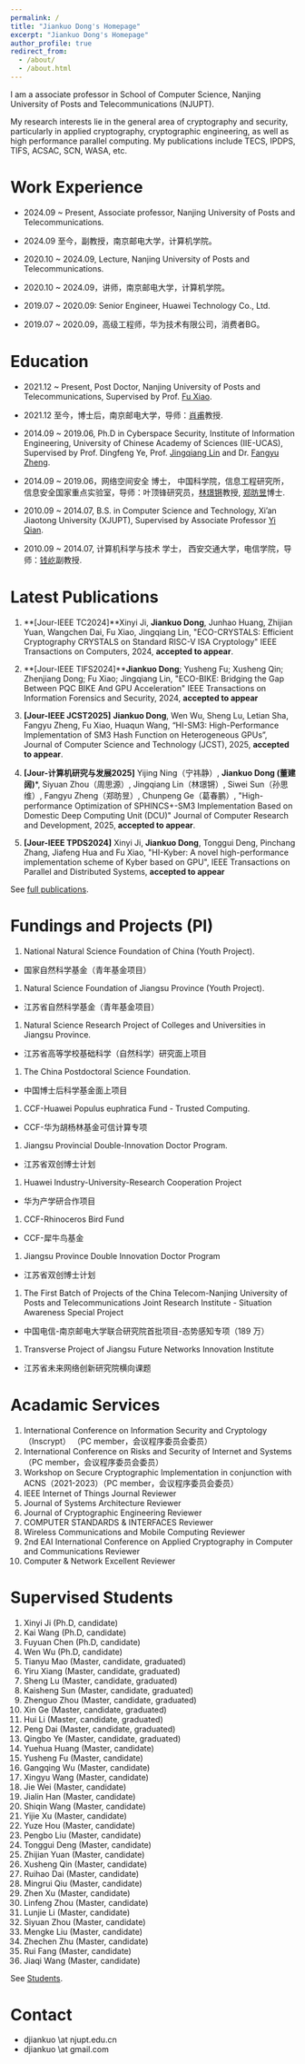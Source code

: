 ```yaml
---
permalink: /
title: "Jiankuo Dong's Homepage"
excerpt: "Jiankuo Dong's Homepage"
author_profile: true
redirect_from: 
  - /about/
  - /about.html
---
```


I am a associate professor in School of Computer Science, Nanjing University of Posts and Telecommunications (NJUPT).

My research interests lie in the general area of cryptography and security, particularly in applied cryptography, cryptographic engineering, as well as high performance parallel computing. My publications include TECS, IPDPS, TIFS, ACSAC, SCN, WASA, etc.



Work Experience
======

* 2024.09 ~ Present, Associate professor, Nanjing University of Posts and Telecommunications.
- 2024.09 至今，副教授，南京邮电大学，计算机学院。
* 2020.10 ~ 2024.09, Lecture, Nanjing University of Posts and Telecommunications.
- 2020.10 ~ 2024.09，讲师，南京邮电大学，计算机学院。
* 2019.07 ~ 2020.09: Senior Engineer, Huawei Technology Co., Ltd.
- 2019.07 ~ 2020.09，高级工程师，华为技术有限公司，消费者BG。


Education
======
* 2021.12 ~ Present, Post Doctor, Nanjing University of Posts and Telecommunications, Supervised by Prof. [Fu Xiao](https://yjs.njupt.edu.cn/dsgl/nocontrol/college/dsfcxq.htm?dsJbxxId=9B9D05C52A832DCFE050007F01006EFE).
- 2021.12 至今，博士后，南京邮电大学，导师：[肖甫](https://yjs.njupt.edu.cn/dsgl/nocontrol/college/dsfcxq.htm?dsJbxxId=9B9D05C52A832DCFE050007F01006EFE)教授.

* 2014.09 ~ 2019.06, Ph.D in Cyberspace Security, Institute of Information Engineering, University of Chinese Academy of Sciences (IIE-UCAS), Supervised by Prof. Dingfeng Ye, Prof. [Jingqiang Lin](https://lin-jingqiang.github.io/) and Dr. [Fangyu Zheng](https://zhengfangyu.github.io/).
- 2014.09 ~ 2019.06，网络空间安全 博士， 中国科学院，信息工程研究所，信息安全国家重点实验室，导师：叶顶锋研究员，[林璟锵](https://lin-jingqiang.github.io/)教授, [郑昉昱](https://zhengfangyu.github.io/)博士.

* 2010.09 ~ 2014.07, B.S. in Computer Science and Technology, Xi’an Jiaotong University (XJUPT), Supervised by Associate Professor [Yi Qian](http://gr.xjtu.edu.cn/web/yqian).
- 2010.09 ~ 2014.07, 计算机科学与技术 学士， 西安交通大学，电信学院，导师：[钱屹](http://gr.xjtu.edu.cn/web/yqian)副教授.




Latest Publications
======

1. **[Jour-IEEE TC2024]**Xinyi Ji, **Jiankuo Dong**, Junhao Huang, Zhijian Yuan, Wangchen Dai, Fu Xiao, Jingqiang Lin, "ECO-CRYSTALS: Efficient Cryptography CRYSTALS on Standard RISC-V ISA Cryptology" IEEE Transactions on Computers, 2024, **accepted to appear**.

1. **[Jour-IEEE TIFS2024]****Jiankuo Dong**; Yusheng Fu; Xusheng Qin; Zhenjiang Dong; Fu Xiao; Jingqiang Lin, "ECO-BIKE: Bridging the Gap Between PQC BIKE And GPU Acceleration" IEEE Transactions on Information Forensics and Security, 2024, **accepted to appear**

1. **[Jour-IEEE JCST2025]** **Jiankuo Dong**, Wen Wu, Sheng Lu, Letian Sha, Fangyu Zheng, Fu Xiao, Huaqun Wang, “HI-SM3: High-Performance Implementation of SM3 Hash Function on Heterogeneous GPUs”, Journal of Computer Science and Technology (JCST), 2025, **accepted to appear**.

1. **[Jour-计算机研究与发展2025]** Yijing Ning（宁祎静）, **Jiankuo Dong (董建阔)***, Siyuan Zhou（周思源）, Jingqiang Lin（林璟锵）, Siwei Sun（孙思维）, Fangyu Zheng（郑昉昱）, Chunpeng Ge（葛春鹏）, "High-performance Optimization of SPHINCS+-SM3 Implementation Based on Domestic Deep Computing Unit (DCU)" Journal of Computer Research and Development, 2025, **accepted to appear**.

1. **[Jour-IEEE TPDS2024]** Xinyi Ji, **Jiankuo Dong**, Tonggui Deng, Pinchang Zhang, Jiafeng Hua and Fu Xiao, "HI-Kyber: A novel high-performance implementation scheme of Kyber based on GPU", IEEE Transactions on Parallel and Distributed Systems, **accepted to appear**



See [full publications](/full-publications/).



Fundings and Projects (PI)
======


1. National Natural Science Foundation of China (Youth Project).
- 国家自然科学基金（青年基金项目）

1. Natural Science Foundation of Jiangsu Province (Youth Project).
- 江苏省自然科学基金（青年基金项目）

1. Natural Science Research Project of Colleges and Universities in Jiangsu Province.
- 江苏省高等学校基础科学（自然科学）研究面上项目

1. The China Postdoctoral Science Foundation.
- 中国博士后科学基金面上项目

1. CCF-Huawei Populus euphratica Fund - Trusted Computing.
- CCF-华为胡杨林基金可信计算专项

1. Jiangsu Provincial Double-Innovation Doctor Program.
- 江苏省双创博士计划

1. Huawei Industry-University-Research Cooperation Project
- 华为产学研合作项目

1. CCF-Rhinoceros Bird Fund
- CCF-犀牛鸟基金

1. Jiangsu Province Double Innovation Doctor Program
- 江苏省双创博士计划

1. The First Batch of Projects of the China Telecom-Nanjing University of Posts and Telecommunications Joint Research Institute - Situation Awareness Special Project
- 中国电信-南京邮电大学联合研究院首批项目-态势感知专项（189 万）

1. Transverse Project of Jiangsu Future Networks Innovation Institute
- 江苏省未来网络创新研究院横向课题


Acadamic Services 
======

1. International Conference on Information Security and Cryptology（Inscrypt） （PC member，会议程序委员会委员）
1. International Conference on Risks and Security of Internet and Systems （PC member，会议程序委员会委员）
1. Workshop on Secure Cryptographic Implementation in conjunction with ACNS（2021-2023）（PC member，会议程序委员会委员）
1. IEEE Internet of Things Journal Reviewer
1. Journal of Systems Architecture Reviewer
1. Journal of Cryptographic Engineering Reviewer
1. COMPUTER STANDARDS & INTERFACES Reviewer
1. Wireless Communications and Mobile Computing Reviewer
1. 2nd EAI International Conference on Applied Cryptography in Computer and Communications Reviewer
1. Computer & Network Excellent Reviewer



Supervised Students 
======




1. Xinyi Ji (Ph.D, candidate)
1. Kai Wang (Ph.D, candidate)
1. Fuyuan Chen (Ph.D, candidate)
1. Wen Wu (Ph.D, candidate)
1. Tianyu Mao (Master, candidate, graduated)
1. Yiru Xiang (Master, candidate, graduated)
1. Sheng Lu (Master, candidate, graduated)
1. Kaisheng Sun (Master, candidate, graduated)
1. Zhenguo Zhou (Master, candidate, graduated)
1. Xin Ge (Master, candidate, graduated)
1. Hui Li (Master, candidate, graduated)
1. Peng Dai (Master, candidate, graduated)
1. Qingbo Ye (Master, candidate, graduated)
1. Yuehua Huang (Master, candidate)
1. Yusheng Fu (Master, candidate)
1. Gangqing Wu (Master, candidate)
1. Xingyu Wang (Master, candidate)
1. Jie Wei (Master, candidate)
1. Jialin Han (Master, candidate)
1. Shiqin Wang (Master, candidate)
1. Yijie Xu (Master, candidate)
1. Yuze Hou (Master, candidate)
1. Pengbo Liu (Master, candidate)
1. Tonggui Deng (Master, candidate)
1. Zhijian Yuan (Master, candidate)
1. Xusheng Qin (Master, candidate)
1. Ruihao Dai (Master, candidate)
1. Mingrui Qiu (Master, candidate)
1. Zhen Xu (Master, candidate)
1. Linfeng Zhou (Master, candidate)
1. Lunjie Li (Master, candidate)
1. Siyuan Zhou (Master, candidate)
1. Mengke Liu (Master, candidate)
1. Zhechen Zhu (Master, candidate)
1. Rui Fang (Master, candidate)
1. Jiaqi Wang (Master, candidate)




See [Students](/standards/).

Contact 
======

- djiankuo \at njupt.edu.cn
- djiankuo \at gmail.com


<script type='text/javascript' id='clustrmaps' src='//cdn.clustrmaps.com/map_v2.js?cl=ffffff&w=a&t=tt&d=hDqGIHVAbAXvG5hcv2BATY4rMKoiFnu3w5ScoP2BCR8&co=8fa5b5'></script>


<!---
<script type="text/javascript" id="clstr_globe" src="//clustrmaps.com/globe.js?d=hDqGIHVAbAXvG5hcv2BATY4rMKoiFnu3w5ScoP2BCR8"></script>
-->

